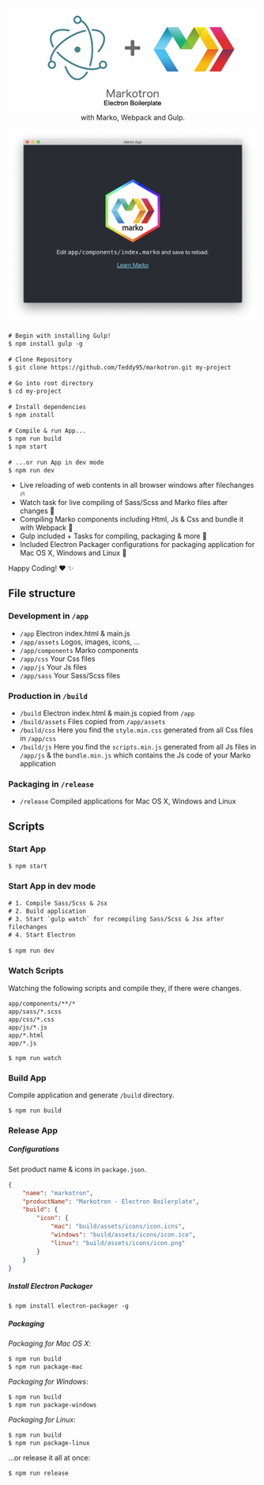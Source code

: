 <p align="center">
	<img src="app/assets/repo-header.jpg" alt="" />
	<span>with Marko, Webpack and Gulp.</span>
</p>

![Marko App Electron Window](app/assets/app-window.png)

```shell
# Begin with installing Gulp!
$ npm install gulp -g

# Clone Repository
$ git clone https://github.com/Teddy95/markotron.git my-project

# Go into root directory
$ cd my-project

# Install dependencies
$ npm install

# Compile & run App...
$ npm run build
$ npm start

# ...or run App in dev mode
$ npm run dev
```

- Live reloading of web contents in all browser windows after filechanges :fire:
- Watch task for live compiling of Sass/Scss and Marko files after changes :dizzy:
- Compiling Marko components including Html, Js & Css and bundle it with Webpack :crystal_ball:
- Gulp included + Tasks for compiling, packaging & more :wine_glass:
- Included Electron Packager configurations for packaging application for Mac OS X, Windows and Linux :gift:

Happy Coding! :heart: :sparkles:

## File structure

### Development in `/app`

- `/app` Electron index.html & main.js
- `/app/assets` Logos, images, icons, ...
- `/app/components` Marko components
- `/app/css` Your Css files
- `/app/js` Your Js files
- `/app/sass` Your Sass/Scss files

### Production in `/build`

- `/build` Electron index.html & main.js copied from `/app`
- `/build/assets` Files copied from `/app/assets`
- `/build/css` Here you find the `style.min.css` generated from all Css files in `/app/css`
- `/build/js` Here you find the `scripts.min.js` generated from all Js files in `/app/js` & the `bundle.min.js` which contains the Js code of your Marko application

### Packaging in `/release`

- `/release` Compiled applications for Mac OS X, Windows and Linux

## Scripts

### Start App

```shell
$ npm start
```

### Start App in dev mode

```shell
# 1. Compile Sass/Scss & Jsx
# 2. Build application
# 3. Start `gulp watch` for recompiling Sass/Scss & Jsx after filechanges
# 4. Start Electron

$ npm run dev
```

### Watch Scripts

Watching the following scripts and compile they, if there were changes.

```
app/components/**/*
app/sass/*.scss
app/css/*.css
app/js/*.js
app/*.html
app/*.js
```

```shell
$ npm run watch
```

### Build App

Compile application and generate `/build` directory.

```shell
$ npm run build
```

### Release App

##### Configurations

Set product name & icons in `package.json`.

```json
{
	"name": "markotron",
	"productName": "Markotron - Electron Boilerplate",
	"build": {
		"icon": {
			"mac": "build/assets/icons/icon.icns",
			"windows": "build/assets/icons/icon.ico",
			"linux": "build/assets/icons/icon.png"
		}
	}
}
```

##### Install Electron Packager

```shell
$ npm install electron-packager -g
```

##### Packaging

_Packaging for Mac OS X_:

```shell
$ npm run build
$ npm run package-mac
```

_Packaging for Windows_:

```shell
$ npm run build
$ npm run package-windows
```

_Packaging for Linux_:

```shell
$ npm run build
$ npm run package-linux
```

...or release it all at once:

```shell
$ npm run release
```

